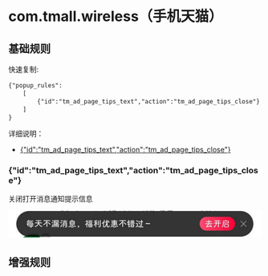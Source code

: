 # com.tmall.wireless（手机天猫）

## 基础规则

快速复制:
```
{"popup_rules":
    [
        {"id":"tm_ad_page_tips_text","action":"tm_ad_page_tips_close"}
    ]
}
```
详细说明：
- [{"id":"tm_ad_page_tips_text","action":"tm_ad_page_tips_close"}](#idtm_ad_page_tips_textactiontm_ad_page_tips_close)

### {"id":"tm_ad_page_tips_text","action":"tm_ad_page_tips_close"}
关闭打开消息通知提示信息

![](./assets/打开消息通知提示信息.jpg)


## 增强规则
